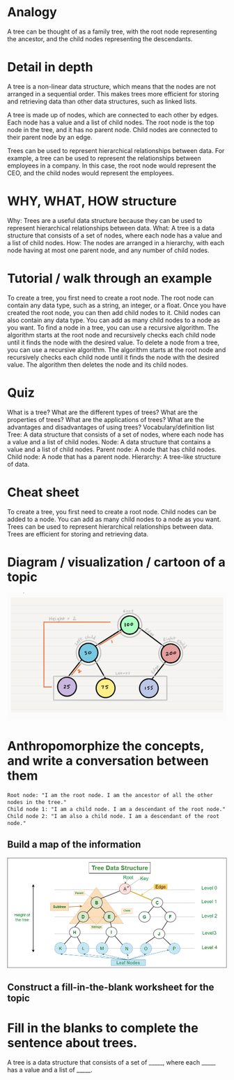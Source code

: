 


# Analogy
A tree can be thought of as a family tree, with the root node representing the ancestor, and the child nodes representing the descendants.

# Detail in depth
A tree is a non-linear data structure, which means that the nodes are not arranged in a sequential order. This makes trees more efficient for storing and retrieving data than other data structures, such as linked lists.

A tree is made up of nodes, which are connected to each other by edges. Each node has a value and a list of child nodes. The root node is the top node in the tree, and it has no parent node. Child nodes are connected to their parent node by an edge.

Trees can be used to represent hierarchical relationships between data. For example, a tree can be used to represent the relationships between employees in a company. In this case, the root node would represent the CEO, and the child nodes would represent the employees.

# WHY, WHAT, HOW structure
Why: Trees are a useful data structure because they can be used to represent hierarchical relationships between data.
What: A tree is a data structure that consists of a set of nodes, where each node has a value and a list of child nodes.
How: The nodes are arranged in a hierarchy, with each node having at most one parent node, and any number of child nodes.
# Tutorial / walk through an example

To create a tree, you first need to create a root node. The root node can contain any data type, such as a string, an integer, or a float.
Once you have created the root node, you can then add child nodes to it. Child nodes can also contain any data type. You can add as many child nodes to a node as you want.
To find a node in a tree, you can use a recursive algorithm. The algorithm starts at the root node and recursively checks each child node until it finds the node with the desired value.
To delete a node from a tree, you can use a recursive algorithm. The algorithm starts at the root node and recursively checks each child node until it finds the node with the desired value. The algorithm then deletes the node and its child nodes.
# Quiz
What is a tree?
What are the different types of trees?
What are the properties of trees?
What are the applications of trees?
What are the advantages and disadvantages of using trees?
Vocabulary/definition list
Tree: A data structure that consists of a set of nodes, where each node has a value and a list of child nodes.
Node: A data structure that contains a value and a list of child nodes.
Parent node: A node that has child nodes.
Child node: A node that has a parent node.
Hierarchy: A tree-like structure of data.
# Cheat sheet
To create a tree, you first need to create a root node.
Child nodes can be added to a node.
You can add as many child nodes to a node as you want.
Trees can be used to represent hierarchical relationships between data.
Trees are efficient for storing and retrieving data.

# Diagram / visualization / cartoon of a topic

![Tree Diagram](tree.png)


# Anthropomorphize the concepts, and write a conversation between them
```
Root node: "I am the root node. I am the ancestor of all the other nodes in the tree."
Child node 1: "I am a child node. I am a descendant of the root node."
Child node 2: "I am also a child node. I am a descendant of the root node."
```
## Build a map of the information
![Tree Diagram](gfg.png)

## Construct a fill-in-the-blank worksheet for the topic
# Fill in the blanks to complete the sentence about trees.

A tree is a data structure that consists of a set of _____, where each _____ has a value and a list of _____.